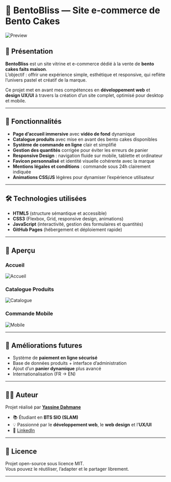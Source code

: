 # 🍱 BentoBliss — Site e-commerce de Bento Cakes

![Preview](https://github.com/user-attachments/assets/b8416d29-d18d-42ab-a773-737dd8d45367)

## 📌 Présentation

**BentoBliss** est un site vitrine et e-commerce dédié à la vente de **bento cakes faits maison**.  
L’objectif : offrir une expérience simple, esthétique et responsive, qui reflète l’univers pastel et créatif de la marque.

Ce projet met en avant mes compétences en **développement web** et **design UX/UI** à travers la création d’un site complet, optimisé pour desktop et mobile.

---

## 🚀 Fonctionnalités

- **Page d’accueil immersive** avec **vidéo de fond** dynamique  
- **Catalogue produits** avec mise en avant des bento cakes disponibles  
- **Système de commande en ligne** clair et simplifié  
- **Gestion des quantités** corrigée pour éviter les erreurs de panier  
- **Responsive Design** : navigation fluide sur mobile, tablette et ordinateur  
- **Favicon personnalisé** et identité visuelle cohérente avec la marque  
- **Mentions légales et conditions** : commande sous 24h clairement indiquée  
- **Animations CSS/JS** légères pour dynamiser l’expérience utilisateur  

---

## 🛠️ Technologies utilisées

- **HTML5** (structure sémantique et accessible)  
- **CSS3** (Flexbox, Grid, responsive design, animations)  
- **JavaScript** (interactivité, gestion des formulaires et quantités)  
- **GitHub Pages** (hébergement et déploiement rapide)  

---

## 📸 Aperçu

### Accueil
![Accueil](https://placehold.co/1200x675/png?text=Accueil+BentoBliss)

### Catalogue Produits
![Catalogue](https://placehold.co/1200x675/png?text=Catalogue+BentoBliss)

### Commande Mobile
![Mobile](https://placehold.co/400x800/png?text=Version+Mobile)

---

## 🔮 Améliorations futures

- Système de **paiement en ligne sécurisé**  
- Base de données produits + interface d’administration  
- Ajout d’un **panier dynamique** plus avancé  
- Internationalisation (FR → EN)  

---

## 👨‍💻 Auteur

Projet réalisé par **[Yassine Dahmane](https://github.com/KaiserTheForce)**  
- 📚 Étudiant en **BTS SIO (SLAM)**  
- 💡 Passionné par le **développement web**, le **web design** et l’**UX/UI**  
- 🔗 [LinkedIn](https://www.linkedin.com/in/yassinedahmane)

---

## 📄 Licence

Projet open-source sous licence MIT.  
Vous pouvez le réutiliser, l’adapter et le partager librement.

---
